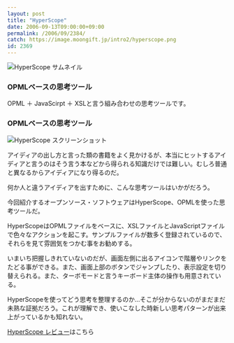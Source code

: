 ```yaml
---
layout: post
title: "HyperScope"
date: 2006-09-13T09:00:00+09:00
permalink: /2006/09/2384/
catch: https://image.moongift.jp/intro2/hyperscope.png
id: 2369
---
```

 ![HyperScope サムネイル](https://image.moongift.jp/intro2/hyperscope.t.png "HyperScope サムネイル")
  

### OPMLベースの思考ツール
  
OPML ＋ JavaScirpt ＋ XSLと言う組み合わせの思考ツールです。  
<!--more-->  

### OPMLベースの思考ツール
  

![HyperScope スクリーンショット](https://image.moongift.jp/intro2/hyperscope.png "HyperScope スクリーンショット")

  

アイディアの出し方と言った類の書籍をよく見かけるが、本当にヒットするアイディアと言うのはそう言う本などから得られる知識だけでは難しい。むしろ普通と異なるからアイディアになり得るのだ。

  

何か人と違うアイディアを出すために、こんな思考ツールはいかがだろう。

  

今回紹介するオープンソース・ソフトウェアはHyperScope、OPMLを使った思考ツールだ。

  

HyperScopeはOPMLファイルをベースに、XSLファイルとJavaScriptファイルで色々なアクションを起こす。サンプルファイルが数多く登録されているので、それらを見て雰囲気をつかむ事をお勧めする。

  

いまいち把握しきれていないのだが、画面左側に出るアイコンで階層やリンクをたどる事ができる。また、画面上部のボタンでジャンプしたり、表示設定を切り替えられる。また、ターボモードと言うキーボード主体の操作も用意されている。

  

HyperScopeを使ってどう思考を整理するのか…そこが分からないのがまだまだ未熟な証拠だろう。これが理解でき、使いこなした時新しい思考パターンが出来上がっているかも知れない。

  

[HyperScope レビュー](http://oss.moongift.jp/review/i-2385.html)はこちら

